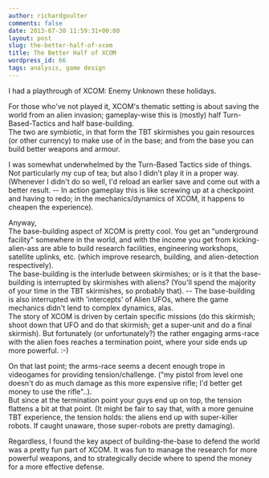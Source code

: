```yaml
---
author: richardgoulter
comments: false
date: 2013-07-30 11:59:31+00:00
layout: post
slug: the-better-half-of-xcom
title: The Better Half of XCOM
wordpress_id: 66
tags: analysis, game design
---
```


I had a playthrough of XCOM: Enemy Unknown these holidays.

For those who've not played it, XCOM's thematic setting is about saving the world from an alien invasion; gameplay-wise this is (mostly) half Turn-Based-Tactics and half base-building.  
The two are symbiotic, in that form the TBT skirmishes you gain resources (or other currency) to make use of in the base; and from the base you can build better weapons and armour.

I was somewhat underwhelmed by the Turn-Based Tactics side of things. Not particularly my cup of tea; but also I didn't play it in a proper way. (Whenever I didn't do so well, I'd reload an earlier save and come out with a better result. -- In action gameplay this is like screwing up at a checkpoint and having to redo; in the mechanics/dynamics of XCOM, it happens to cheapen the experience).

Anyway,  
The base-building aspect of XCOM is pretty cool. You get an "underground facility" somewhere in the world, and with the income you get from kicking-alien-ass are able to build research facilities, engineering workshops, satellite uplinks, etc. (which improve research, building, and alien-detection respectively).  
The base-building is the interlude between skirmishes; or is it that the base-building is interrupted by skirmishes with aliens? (You'll spend the majority of your time in the TBT skirmishes, so probably that). -- The base-building is also interrupted with 'intercepts' of Alien UFOs, where the game mechanics didn't lend to complex dynamics, alas.  
The story of XCOM is driven by certain specific missions (do this skirmish; shoot down that UFO and do that skirmish; get a super-unit and do a final skirmish). But fortunately (or unfortunately?) the rather engaging arms-race with the alien foes reaches a termination point, where your side ends up more powerful. :-)

On that last point; the arms-race seems a decent enough trope in videogames for providing tension/challenge. ("my pistol from level one doesn't do as much damage as this more expensive rifle; I'd better get money to use the rifle"..).  
But since at the termination point your guys end up on top, the tension flattens a bit at that point. (It might be fair to say that, with a more genuine TBT experience, the tension holds: the aliens end up with super-killer robots. If caught unaware, those super-robots are pretty damaging).

Regardless, I found the key aspect of building-the-base to defend the world was a pretty fun part of XCOM. It was fun to manage the research for more powerful weapons, and to strategically decide where to spend the money for a more effective defense.
